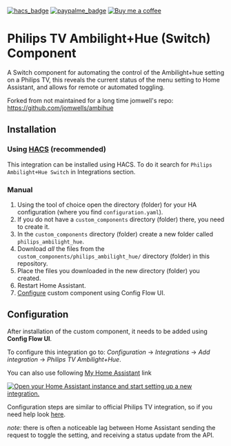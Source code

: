 [![hacs_badge](https://img.shields.io/badge/HACS-Default-orange.svg)](https://github.com/hacs/integration)
[![paypalme_badge](https://img.shields.io/badge/Donate-PayPal-0070ba)](https://paypal.me/MrGroch)
[![Buy me a coffee](https://www.buymeacoffee.com/assets/img/custom_images/orange_img.png)](https://www.buymeacoffee.com/MrGroch)

# Philips TV Ambilight+Hue (Switch) Component
A Switch component for automating the control of the Ambilight+hue setting on a Philips TV, this reveals the current status of the menu setting to Home Assistant, and allows for remote or automated toggling.

Forked from not maintained for a long time jomwell's repo:
https://github.com/jomwells/ambihue

## Installation

### Using [HACS](https://hacs.xyz/) (recommended)

This integration can be installed using HACS. To do it search for `Philips Ambilight+Hue Switch` in Integrations section.

### Manual

1. Using the tool of choice open the directory (folder) for your HA configuration (where you find `configuration.yaml`).
2. If you do not have a `custom_components` directory (folder) there, you need to create it.
3. In the `custom_components` directory (folder) create a new folder called `philips_ambilight_hue`.
4. Download _all_ the files from the `custom_components/philips_ambilight_hue/` directory (folder) in this repository.
5. Place the files you downloaded in the new directory (folder) you created.
6. Restart Home Assistant.
7. [Configure](#Configuration) custom component using Config Flow UI.


## Configuration

After installation of the custom component, it needs to be added using **Config Flow UI**.

To configure this integration go to: _Configuration_ -> _Integrations_ -> _Add integration_ -> _Philips TV Ambilight+Hue_.

You can also use following [My Home Assistant](http://my.home-assistant.io/) link

[![Open your Home Assistant instance and start setting up a new integration.](https://my.home-assistant.io/badges/config_flow_start.svg)](https://my.home-assistant.io/redirect/config_flow_start/?domain=philips_ambilight_hue)

Configuration steps are similar to official Philips TV integration, so if you need help look [here](https://www.home-assistant.io/integrations/philips_js/).

*note:* there is often a noticeable lag between Home Assistant sending the request to toggle the setting, and receiving a status update from the API.
